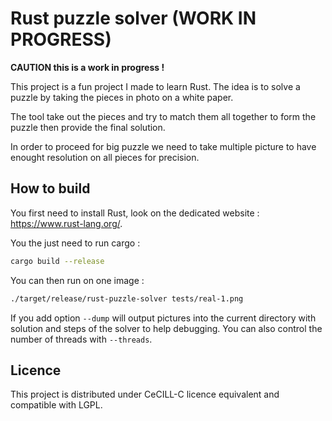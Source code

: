 Rust puzzle solver (WORK IN PROGRESS)
=====================================

**CAUTION this is a work in progress !**

This project is a fun project I made to learn Rust. The idea is to solve a puzzle by taking the pieces in photo on a white paper.

The tool take out the pieces and try to match them all together to form the puzzle then provide the final solution.

In order to proceed for big puzzle we need to take multiple picture to have enought resolution on all pieces for precision.


How to build
------------

You first need to install Rust, look on the dedicated website : https://www.rust-lang.org/.

You the just need to run cargo :

```sh
cargo build --release
```

You can then run on one image :

```sh
./target/release/rust-puzzle-solver tests/real-1.png
```

If you add option `--dump` will output pictures into the current directory with solution and steps of the solver to help debugging.
You can also control the number of threads with `--threads`.

Licence
-------

This project is distributed under CeCILL-C licence equivalent and compatible with LGPL.
